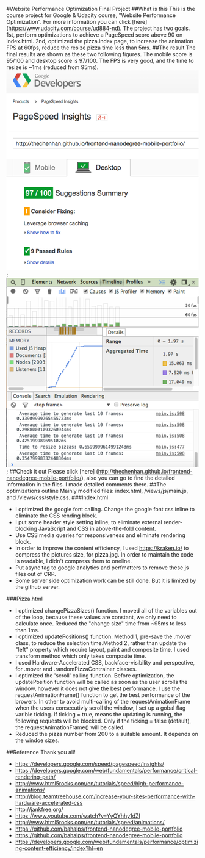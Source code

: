#Website Performance Optimization Final Project
##What is this
This is the course project for Google & Udacity course, "Website Performance Optimization". For more information
you can click [here] (https://www.udacity.com/course/ud884-nd). The project has two goals. 1st, perform optimizations to achieve a PageSpeed score above 90 on index.html. 2nd, optimized the pizza.index page, to increase the animation FPS at 60fps, reduce the resize pizza time less than 5ms.
##The result
The final results are shown as these two following figures. The mobile score is 95/100 and desktop score is 97/100. The FPS is very good, and the time to resize is ~1ms (reduced from 95ms). 
![opt1](https://github.com/thechenhan/frontend-nanodegree-mobile-portfolio/blob/master/img/optimization-result-1.png?raw=true "index.html optimization result"); ![opt2](https://github.com/thechenhan/frontend-nanodegree-mobile-portfolio/blob/master/img/optimization-result-2.png?raw=true "pizza.html optimization result"); 
##Check it out
Please click [here] (http://thechenhan.github.io/frontend-nanodegree-mobile-portfolio/), also you can go to find the detailed information in the files. I made detailed comments there.
##The optimizations outline
Mainly modified files: index.html, /views/js/main.js, and /views/css/style.css.
###Index.html
* I optimized the google font calling. Change the google font css inline to eliminate the CSS rending block.
* I put some header style setting inline, to eliminate external render-blocking JavaScript and CSS in above-the-fold content.
* Use CSS media queries for responsiveness and eliminate rendering block.
* In order to improve the content efficiency, I used https://kraken.io/ to compress the pictures size, for pizza.jpg. In order to maintain the code is readable, I didn't compress them to oneline. 
* Put async tag to google analytics and perfmatters to remove these js files out of CRP.
* Some server side optimization work can be still done. But it is limited by the github server. 

###Pizza.html
* I optimized changePizzaSizes() function. I moved all of the variables out of the loop, because these values are constant, we only need to calculate once. Reduced the "change size" time from ~95ms to less than 1ms.
* I optimized updatePositions() function. Method 1, pre-save the .mover class, to reduce the selection time.Method 2, rather than update the "left" property which require layout, paint and composite time. I used transform method which only takes composite time.
* I used Hardware-Accelerated CSS, backface-visibility and perspective, for .mover and .randomPizzaContrainer classes.
* I optimized the 'scroll' calling function. Before optimization, the updatePosition function will be called as soon as the user scrolls the window, however it does not give the best performance. I use the requestAnimationFrame() function to get the best performance of the browers. In other to avoid multi-calling of the requestAnimationFrame when the users consecutivly scroll the window, I set up a gobal flag varible ticking. If ticking = true, means the updating is running, the following requests will be blocked. Only if the ticking = false (default), the requestAnimationFrame() will be called.
* Reduced the pizza number from 200 to a suitable amount. It depends on the windoe sizes. 

##Reference
Thank you all!
* https://developers.google.com/speed/pagespeed/insights/
* https://developers.google.com/web/fundamentals/performance/critical-rendering-path/
* http://www.html5rocks.com/en/tutorials/speed/high-performance-animations/
* http://blog.teamtreehouse.com/increase-your-sites-performance-with-hardware-accelerated-css
* http://jankfree.org/
* https://www.youtube.com/watch?v=YyQYhhy1dZI
* http://www.html5rocks.com/en/tutorials/speed/animations/
* https://github.com/bahalps/frontend-nanodegree-mobile-portfolio
* https://github.com/bahalps/frontend-nanodegree-mobile-portfolio
* https://developers.google.com/web/fundamentals/performance/optimizing-content-efficiency/index?hl=en
